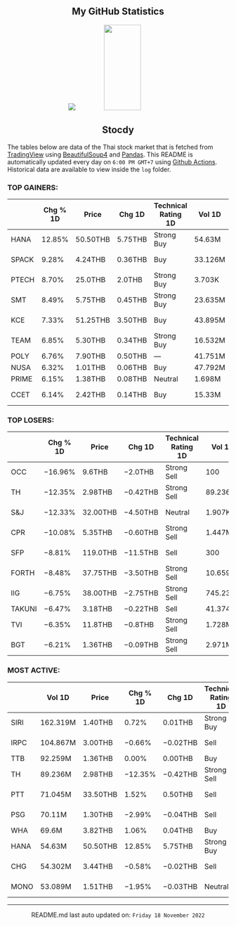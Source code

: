 <div align="center">

## My GitHub Statistics
<img src="https://github-readme-streak-stats.herokuapp.com/?user=nopnopwei&theme=black-ice&hide_border=true&stroke=0000&background=0D1117&ring=FFE573&fire=FF8623&currStreakLabel=FF8623" />
<img width="41%" height="195px" src="https://github-readme-stats.vercel.app/api/top-langs/?username=nopnopwei&layout=compact&hide_border=true&title_color=FEE473&text_color=FFFFFF&bg_color=0d1117" />
    
## Stocdy
<div align="left">

The tables below are data of the Thai stock market that is fetched from [TradingView](https://www.tradingview.com/markets/stocks-thailand/market-movers-all-stocks/) using [BeautifulSoup4](https://www.crummy.com/software/BeautifulSoup/bs4/doc/) and [Pandas](https://pandas.pydata.org). This README is automatically updated every day on `6:00 PM GMT+7` using [Github Actions](https://www.tradingview.com/markets/stocks-thailand/market-movers-all-stocks/). Historical data are available to view inside the `log` folder.
### TOP GAINERS:
|       | Chg % 1D   | Price    | Chg 1D   | Technical Rating 1D   | Vol 1D   | Volume * Price 1D   | Market cap   | P/E(TTM)   | EPS(TTM)   | Sector                | Sector Chg % 1D   |
|-------|------------|----------|----------|-----------------------|----------|---------------------|--------------|------------|------------|-----------------------|-------------------|
| HANA  | 12.85%     | 50.50THB | 5.75THB  | Strong Buy            | 54.63M   | 2.759B              | 36.018BTHB   | 37.13      | 1.21THB    | Electronic Technology | +2.98%            |
| SPACK | 9.28%      | 4.24THB  | 0.36THB  | Buy                   | 33.126M  | 140.453M            | 1.164BTHB    | 73.07      | 0.05THB    | Commercial Services   | −1.44%            |
| PTECH | 8.70%      | 25.0THB  | 2.0THB   | Strong Buy            | 3.703K   | 92.575K             | 5.636BTHB    | 19.02      | 1.21THB    | Commercial Services   | −1.44%            |
| SMT   | 8.49%      | 5.75THB  | 0.45THB  | Strong Buy            | 23.635M  | 135.901M            | 4.46BTHB     | 16.93      | 0.33THB    | Electronic Technology | +2.98%            |
| KCE   | 7.33%      | 51.25THB | 3.50THB  | Buy                   | 43.895M  | 2.25B               | 56.43BTHB    | 22.42      | 2.13THB    | Electronic Technology | +2.98%            |
| TEAM  | 6.85%      | 5.30THB  | 0.34THB  | Strong Buy            | 16.532M  | 87.618M             | 3.16BTHB     | 13.03      | 0.38THB    | Electronic Technology | +2.98%            |
| POLY  | 6.76%      | 7.90THB  | 0.50THB  | —                     | 41.751M  | 329.834M            | —            | —          | —          | —                     | -                 |
| NUSA  | 6.32%      | 1.01THB  | 0.06THB  | Buy                   | 47.792M  | 48.27M              | 11.059BTHB   | —          | −0.06THB   | Finance               | −0.38%            |
| PRIME | 6.15%      | 1.38THB  | 0.08THB  | Neutral               | 1.698M   | 2.343M              | 5.531BTHB    | 135.42     | 0.01THB    | Utilities             | −0.36%            |
| CCET  | 6.14%      | 2.42THB  | 0.14THB  | Buy                   | 15.33M   | 37.099M             | 12.277BTHB   | 33.33      | 0.07THB    | Electronic Technology | +2.98%            |
### TOP LOSERS:
|         | Chg % 1D   | Price    | Chg 1D   | Technical Rating 1D   | Vol 1D   | Volume * Price 1D   | Market cap   | P/E(TTM)   | EPS(TTM)   | Sector                 | Sector Chg % 1D   |
|---------|------------|----------|----------|-----------------------|----------|---------------------|--------------|------------|------------|------------------------|-------------------|
| OCC     | −16.96%    | 9.6THB   | −2.0THB  | Strong Sell           | 100      | 955                 | 690MTHB      | 51.09      | 0.23THB    | Consumer Non-Durables  | −0.05%            |
| TH      | −12.35%    | 2.98THB  | −0.42THB | Strong Sell           | 89.236M  | 265.923M            | 3.281BTHB    | 18.57      | 0.18THB    | Finance                | −0.38%            |
| S&amp;J | −12.33%    | 32.00THB | −4.50THB | Neutral               | 1.907K   | 61.024K             | 5.697BTHB    | 12.32      | 2.96THB    | Consumer Non-Durables  | −0.05%            |
| CPR     | −10.08%    | 5.35THB  | −0.60THB | Strong Sell           | 1.447M   | 7.741M              | 1.184BTHB    | 18.92      | 0.31THB    | Producer Manufacturing | −0.68%            |
| SFP     | −8.81%     | 119.0THB | −11.5THB | Sell                  | 300      | 35.7K               | 2.741BTHB    | 10.29      | 12.68THB   | Consumer Non-Durables  | −0.05%            |
| FORTH   | −8.48%     | 37.75THB | −3.50THB | Strong Sell           | 10.659M  | 402.39M             | 38.584BTHB   | 47.96      | 0.86THB    | Electronic Technology  | +2.98%            |
| IIG     | −6.75%     | 38.00THB | −2.75THB | Strong Sell           | 745.233K | 28.319M             | 4.075BTHB    | 41.39      | 0.98THB    | Commercial Services    | −1.44%            |
| TAKUNI  | −6.47%     | 3.18THB  | −0.22THB | Sell                  | 41.374M  | 131.571M            | 2.72BTHB     | 27.11      | 0.13THB    | Retail Trade           | +1.03%            |
| TVI     | −6.35%     | 11.8THB  | −0.8THB  | Strong Sell           | 1.728M   | 20.386M             | 3.818BTHB    | 16.83      | 0.75THB    | Finance                | −0.38%            |
| BGT     | −6.21%     | 1.36THB  | −0.09THB | Strong Sell           | 2.971M   | 4.041M              | 527.104MTHB  | —          | −0.04THB   | Retail Trade           | +1.03%            |
### MOST ACTIVE:
|      | Vol 1D   | Price    | Chg % 1D   | Chg 1D   | Technical Rating 1D   | Volume * Price 1D   | Market cap   |   P/E(TTM) | EPS(TTM)   | Sector                | Sector Chg % 1D   |
|------|----------|----------|------------|----------|-----------------------|---------------------|--------------|------------|------------|-----------------------|-------------------|
| SIRI | 162.319M | 1.40THB  | 0.72%      | 0.01THB  | Strong Buy            | 227.247M            | 20.691BTHB   |       8.36 | 0.17THB    | Finance               | −0.38%            |
| IRPC | 104.867M | 3.00THB  | −0.66%     | −0.02THB | Sell                  | 314.602M            | 61.64BTHB    |      12.38 | 0.24THB    | Energy Minerals       | +0.82%            |
| TTB  | 92.259M  | 1.36THB  | 0.00%      | 0.00THB  | Buy                   | 125.472M            | 131.407BTHB  |      10.06 | 0.14THB    | Finance               | −0.38%            |
| TH   | 89.236M  | 2.98THB  | −12.35%    | −0.42THB | Strong Sell           | 265.923M            | 3.281BTHB    |      18.57 | 0.18THB    | Finance               | −0.38%            |
| PTT  | 71.045M  | 33.50THB | 1.52%      | 0.50THB  | Sell                  | 2.38B               | 942.579BTHB  |       9.33 | 3.54THB    | Energy Minerals       | +0.82%            |
| PSG  | 70.11M   | 1.30THB  | −2.99%     | −0.04THB | Sell                  | 91.143M             | 87.09BTHB    |     181.08 | 0.01THB    | Industrial Services   | −1.36%            |
| WHA  | 69.6M    | 3.82THB  | 1.06%      | 0.04THB  | Buy                   | 265.874M            | 56.499BTHB   |      17.44 | 0.22THB    | Transportation        | −0.64%            |
| HANA | 54.63M   | 50.50THB | 12.85%     | 5.75THB  | Strong Buy            | 2.759B              | 36.018BTHB   |      37.13 | 1.21THB    | Electronic Technology | +2.98%            |
| CHG  | 54.302M  | 3.44THB  | −0.58%     | −0.02THB | Sell                  | 186.8M              | 38.06BTHB    |       8.84 | 0.39THB    | Health Services       | +0.21%            |
| MONO | 53.089M  | 1.51THB  | −1.95%     | −0.03THB | Neutral               | 80.164M             | 5.345BTHB    |      39.79 | 0.04THB    | Consumer Services     | −1.28%            |
<hr>
<div align="center">

README.md last auto updated on: `Friday 18 November 2022`
<br>
</div>
    